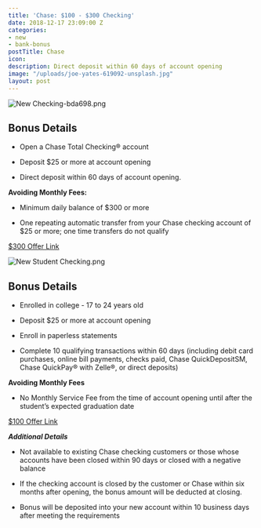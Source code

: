 ```yaml
---
title: 'Chase: $100 - $300 Checking'
date: 2018-12-17 23:09:00 Z
categories:
- new
- bank-bonus
postTitle: Chase
icon: 
description: Direct deposit within 60 days of account opening
image: "/uploads/joe-yates-619092-unsplash.jpg"
layout: post
---
```


![New Checking-bda698.png](/uploads/New%20Checking-bda698.png)

## **Bonus Details**

* Open a Chase Total Checking® account

* Deposit $25 or more at account opening

* Direct deposit within 60 days of account opening.

**Avoiding Monthly Fees:**

* Minimum daily balance of $300 or more

* One repeating automatic transfer from your Chase checking account of $25 or more; one time transfers do not qualify

[$300 Offer Link](https://accounts.chase.com/consumer/banking/online?px=KD24429&jp_aid_a=/Acquisition/ConsumerBank/P1Champ600&jp_aid_p=retail_checking_hp/tile)

![New Student Checking.png](/uploads/New%20Student%20Checking.png)

## **Bonus Details**

* Enrolled in college - 17 to 24 years old

* Deposit $25 or more at account opening

* Enroll in paperless statements

* Complete 10 qualifying transactions within 60 days (including debit card purchases, online bill payments, checks paid, Chase QuickDepositSM, Chase QuickPay® with Zelle®, or direct deposits)

**Avoiding Monthly Fees**

* No Monthly Service Fee from the time of account opening until after the student’s expected graduation date

[$100 Offer Link](https://www.chase.com/personal/checking/student-checking)

***Additional Details***

* Not available to existing Chase checking customers or those whose accounts have been closed within 90 days or closed with a negative balance

* If the checking account is closed by the customer or Chase within six months after opening, the bonus amount will be deducted at closing.

* Bonus will be deposited into your new account within 10 business days after meeting the requirements